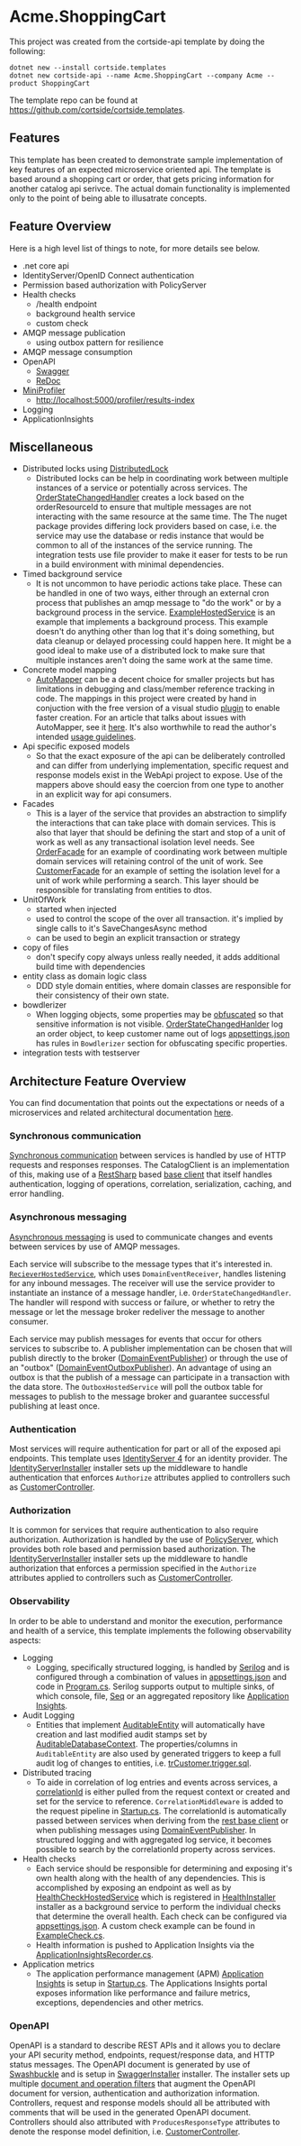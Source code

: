 # Acme.ShoppingCart

This project was created from the cortside-api template by doing the following:

```text
dotnet new --install cortside.templates
dotnet new cortside-api --name Acme.ShoppingCart --company Acme --product ShoppingCart
```

The template repo can be found at https://github.com/cortside/cortside.templates.

## Features

This template has been created to demonstrate sample implementation of key features of an expected microservice oriented api.  The template is based around a shopping cart or order, that gets pricing information for another catalog api serivce. The actual domain functionality is implemented only to the point of being able to illusatrate concepts.

## Feature Overview

Here is a high level list of things to note, for more details see below.

* .net core api
* IdentityServer/OpenID Connect authentication
* Permission based authorization with PolicyServer
* Health checks
  * /health endpoint
  * background health service
  * custom check
* AMQP message publication
  * using outbox pattern for resilience
* AMQP message consumption
* OpenAPI
  * [Swagger](http://localhost:5000/swagger/index.html)
  * [ReDoc](http://localhost:5000/api-docs/v1/index.html)
* [MiniProfiler](https://github.com/MiniProfiler/dotnet)
  * [http://localhost:5000/profiler/results-index](http://localhost:5000/profiler/results-index)
* Logging
* ApplicationInsights

## Miscellaneous

* Distributed locks using [DistributedLock](https://github.com/madelson/DistributedLock)
    * Distributed locks can be help in coordinating work between multiple instances of a service or potentially across services.  The [OrderStateChangedHandler](src/Acme.ShoppingCart.DomainEvent/OrderStateChangedHandler.cs) creates a lock based on the orderResourceId to ensure that multiple messages are not interacting with the same resource at the same time.  The The nuget package provides differing lock providers based on case, i.e. the service may use the database or redis instance that would be common to all of the instances of the service running.  The integration tests use file provider to make it easer for tests to be run in a build environment with minimal dependencies.
* Timed background service
    * It is not uncommon to have periodic actions take place.  These can be handled in one of two ways, either through an external cron process that publishes an amqp message to "do the work" or by a background process in the service.  [ExampleHostedService](src/Acme.ShoppingCart.Hosting/ExampleHostedService.cs) is an example that implements a background process.  This example doesn't do anything other than log that it's doing something, but data cleanup or delayed processing could happen here.  It might be a good ideal to make use of a distributed lock to make sure that multiple instances aren't doing the same work at the same time.
* Concrete model mapping
    * [AutoMapper](https://github.com/AutoMapper/AutoMapper) can be a decent choice for smaller projects but has limitations in debugging and class/member reference tracking in code.  The mappings in this project were created by hand in conjuction with the free version of a visual studio [plugin](https://mappinggenerator.net/) to enable faster creation.  For an article that talks about issues with AutoMapper, see it [here](https://cezarypiatek.github.io/post/why-i-dont-use-automapper/).  It's also worthwhile to read the author's intended [usage guidelines](https://jimmybogard.com/automapper-usage-guidelines/).
* Api specific exposed models
    * So that the exact exposure of the api can be deliberately controlled and can differ from underlying implementation, specific request and response models exist in the WebApi project to expose.  Use of the mappers above should easy the coercion from one type to another in an explicit way for api consumers.  
* Facades
    * This is a layer of the service that provides an abstraction to simplify the interactions that can take place with domain services.  This is also that layer that should be defining the start and stop of a unit of work as well as any transactional isolation level needs.  See [OrderFacade](src/Acme.ShoppingCart.Facade/OrderFacade.cs) for an example of coordinating work between multiple domain services will retaining control of the unit of work.  See [CustomerFacade](src/Acme.ShoppingCart.Facade/CustomerFacade.cs) for an example of setting the isolation level for a unit of work while performing a search.  This layer should be responsible for translating from entities to dtos.
* UnitOfWork
    * started when injected
    * used to control the scope of the over all transaction.  it's implied by single calls to it's SaveChangesAsync method
    * can be used to begin an explicit transaction or strategy
* copy of files
    * don't specify copy always unless really needed, it adds additional build time with dependencies
* entity class as domain logic class
    * DDD style domain entities, where domain classes are responsible for their consistency of their own state.
* bowdlerizer
    * When logging objects, some properties may be [obfuscated](https://github.com/cortside/serilog.bowdlerizer) so that sensitive information is not visible.  [OrderStateChangedHanlder](src/Acme.ShoppingCart.DomainEvent.OrderStateChangedHandler.cs) log an order object, to keep customer name out of logs [appsettings.json](src/Acme.ShoppingCart.WebApi/appsettings.json) has rules in `Bowdlerizer` section for obfuscating specific properties.
* integration tests with testserver

## Architecture Feature Overview

You can find documentation that points out the expectations or needs of a microservices and related architectural documentation [here](https://github.com/cortside/guidelines/tree/master/docs/architecture).

### Synchronous communication

[Synchronous communication](https://github.com/cortside/guidelines/blob/master/docs/architecture/Microservices.md#synchronous-communication) between services is handled by use of HTTP requests and responses responses.  The CatalogClient is an implementation of this, making use of a [RestSharp](https://github.com/restsharp/RestSharp) based [base client](https://github.com/cortside/cortside.restsharpclient) that itself handles authentication, logging of operations, correlation, serialization, caching, and error handling.

### Asynchronous messaging

[Asynchronous messaging](https://github.com/cortside/guidelines/blob/master/docs/architecture/Microservices.md#asynchronous-messaging) is used to communicate changes and events between services by use of AMQP messages.

Each service will subscribe to the message types that it's interested in.  [`RecieverHostedService`](https://github.com/cortside/cortside.domainevent), which uses `DomainEventReceiver`, handles listening for any inbound messages.  The receiver will use the service provider to instantiate an instance of a message handler, i.e. `OrderStateChangedHandler`.  The handler will respond with success or failure, or whether to retry the message or let the message broker redeliver the message to another consumer.

Each service may publish messages for events that occur for others services to subscribe to.  A publisher implementation can be chosen that will publish directly to the broker ([DomainEventPublisher](https://github.com/cortside/cortside.domainevent)) or through the use of an "outbox" ([DomainEventOutboxPublisher](https://github.com/cortside/cortside.domainevent)).  An advantage of using an outbox is that the publish of a message can participate in a transaction with the data store.  The `OutboxHostedService` will poll the outbox table for messages to publish to the message broker and guarantee successful publishing at least once.

### Authentication

Most services will require authentication for part or all of the exposed api endpoints.  This template uses [IdentityServer 4](https://github.com/IdentityServer/IdentityServer4) for an identity provider.  The [IdentityServerInstaller](src/Acme.ShoppingCart.WebApi/Installers/IdentityServerInstaller.cs) installer sets up the middleware to handle authentication that enforces `Authorize` attributes applied to controllers such as [CustomerController](src/Acme.ShoppingCart.WebApi/Controllers/CustomerController.cs).

### Authorization

It is common for services that require authentication to also require authorization.  Authorization is handled by the use of [PolicyServer](https://solliance.net/products/policyserver), which provides both role based and permission based authorization.  The [IdentityServerInstaller](src/Acme.ShoppingCart.WebApi/Installers/IdentityServerInstaller.cs) installer sets up the middleware to handle authorization that enforces a permission specified in the `Authorize` attributes applied to controllers such as [CustomerController](src/Acme.ShoppingCart.WebApi/Controllers/CustomerController.cs).

### Observability

In order to be able to understand and monitor the execution, performance and health of a service, this template implements the following observability aspects:

* Logging
  * Logging, specifically structured logging, is handled by [Serilog](https://github.com/serilog/serilog) and is configured through a combination of values in [appsettings.json](src/Acme.ShoppingCart.WebApi/appsettings.json) and code in [Program.cs](src/Acme.ShoppingCart.WebApi/Program.cs).  Serilog supports output to multiple sinks, of which console, file, [Seq](https://datalust.co/seq) or an aggregated repository like [Application Insights](https://docs.microsoft.com/en-us/azure/azure-monitor/app/app-insights-overview).  
* Audit Logging
  * Entities that implement [AuditableEntity](src/Acme.ShoppingCart.Domain/AuditableEntity.cs) will automatically have creation and last modified audit stamps set by [AuditableDatabaseContext](src/Acme.ShoppingCart.Data/AuditableDatabaseContext.cs).  The properties/columns in `AuditableEntity` are also used by generated triggers to keep a full audit log of changes to entities, i.e. [trCustomer.trigger.sql](src/sql/trigger/trCustomer.trigger.sql).
* Distributed tracing
  * To aide in correlation of log entries and events across services, a [correlationId](https://github.com/cortside/cortside.common/tree/develop/src/Cortside.Common.Correlation) is either pulled from the request context or created and set for the service to reference.  `CorrelationMiddleware` is added to the request pipeline in [Startup.cs](src/Acme.ShoppingCart.WebApi/Startup.cs).  The correlationId is automatically passed between services when deriving from the [rest base client](https://github.com/cortside/cortside.restsharpclient) or when publishing messages using [DomainEventPublisher](https://github.com/cortside/cortside.domainevent).  In structured logging and with aggregated log service, it becomes possible to search by the correlationId property across services.
* Health checks
  * Each service should be responsible for determining and exposing it's own health along with the health of any dependencies.  This is accomplished by exposing an endpoint as well as by [HealthCheckHostedService](https://github.com/cortside/cortside.health) which is registered in [HealthInstaller](src/Acme.ShoppingCart.BootStrap/Installer/HealthInstaller.cs) installer as a background service to perform the individual checks that determine the overall health.  Each check can be configured via [appsettings.json](src/Acme.ShoppingCart.WebApi/appsettings.json).  A custom check example can be found in [ExampleCheck.cs](src/Acme.ShoppingCart.Health/ExampleCheck.cs).
  * Health information is pushed to Application Insights via the [ApplicationInsightsRecorder.cs](https://github.com/cortside/cortside.health/blob/develop/src/Cortside.Health/Recorders/ApplicationInsightsRecorder.cs).
* Application metrics
  * The application performance management (APM) [Application Insights](https://docs.microsoft.com/en-us/azure/azure-monitor/app/app-insights-overview) is setup in [Startup.cs](src/Acme.ShoppingCart.WebApi/Startup.cs).  The Applications Insights portal exposes information like performance and failure metrics, exceptions, dependencies and other metrics.

### OpenAPI

OpenAPI is a standard to describe REST APIs and it allows you to declare your API security method, endpoints, request/response data, and HTTP status messages.  The OpenAPI document is generated by use of [Swashbuckle](https://github.com/domaindrivendev/Swashbuckle.AspNetCore) and is setup in [SwaggerInstaller](src/Acme.ShoppingCart.WebApi/Installers/SwaggerInstaller.cs) installer.  The installer sets up multiple [document and operation filters](src/Acme.ShoppingCart.WebApi/Filters/) that augment the OpenAPI document for version, authentication and authorization information.  Controllers, request and response models should all be attributed with comments that will be used in the generated OpenAPI document.  Controllers should also attributed with `ProducesResponseType` attributes to denote the response model definition, i.e. [CustomerController](src/Acme.ShoppingCart.WebApi/Controllers/CustomerController.cs).
